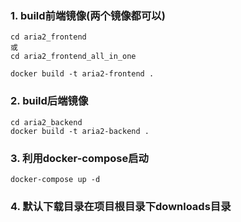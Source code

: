 ### 1. build前端镜像(两个镜像都可以)
```
cd aria2_frontend
或
cd aria2_frontend_all_in_one

docker build -t aria2-frontend .
```
### 2. build后端镜像
```
cd aria2_backend
docker build -t aria2-backend .
```
### 3. 利用docker-compose启动
```
docker-compose up -d
```
### 4. 默认下载目录在项目根目录下downloads目录
